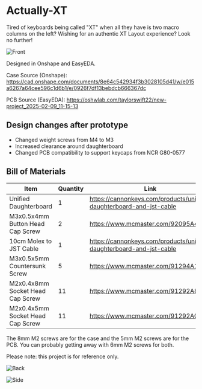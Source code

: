 # Actually-XT

Tired of keyboards being called "XT" when all they have is two macro columns on the left? Wishing for an authentic XT Layout experience? Look no further!


![Front](https://github.com/nearestexit/Actually-XT/blob/main/Pictures/front.JPG)


Designed in Onshape and EasyEDA.

Case Source (Onshape): https://cad.onshape.com/documents/8e64c542934f3b3028105d41/w/e015a6267a64cee596c1d6b1/e/0926f7df13bebdcb666367dc

PCB Source (EasyEDA): https://oshwlab.com/taylorswift22/new-project_2025-02-09_11-15-13

## Design changes after prototype

* Changed weight screws from M4 to M3
* Increased clearance around daughterboard
* Changed PCB compatibility to support keycaps from NCR G80-0577


## Bill of Materials

| Item  | Quantity | Link |
| ------------- | ------------- | ------------- | 
| Unified Daughterboard  | 1  | https://cannonkeys.com/products/unified-daughterboard-and-jst-cable |
| M3x0.5x4mm Button Head Cap Screw | 2  | https://www.mcmaster.com/92095A471 |
| 10cm Molex to JST Cable | 1 | https://cannonkeys.com/products/unified-daughterboard-and-jst-cable |
| M3x0.5x5mm Countersunk Screw | 5 | https://www.mcmaster.com/91294A125 |
| M2x0.4x8mm Socket Head Cap Screw | 11 | https://www.mcmaster.com/91292A832 |
| M2x0.4x5mm Socket Head Cap Screw | 11 | https://www.mcmaster.com/91292A005 |

The 8mm M2 screws are for the case and the 5mm M2 screws are for the PCB. You can probably getting away with 6mm M2 screws for both.


Please note: this project is for reference only.


![Back](https://github.com/nearestexit/Actually-XT/blob/main/Pictures/back.JPG)


![Side](https://github.com/nearestexit/Actually-XT/blob/main/Pictures/side.JPG)
